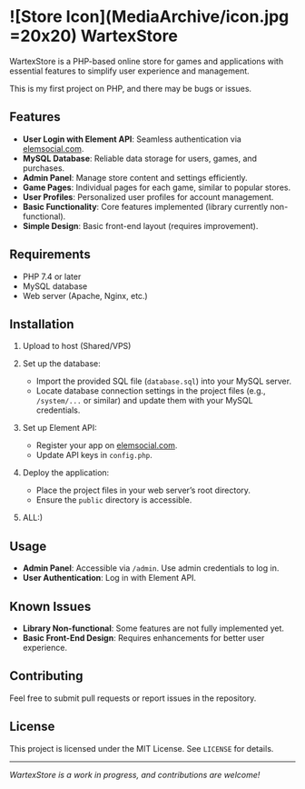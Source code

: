 # ![Store Icon](MediaArchive/icon.jpg =20x20) WartexStore


WartexStore is a PHP-based online store for games and applications with essential features to simplify user experience and management.

This is my first project on PHP, and there may be bugs or issues.

## Features
- **User Login with Element API**: Seamless authentication via [elemsocial.com](https://elemsocial.com).
- **MySQL Database**: Reliable data storage for users, games, and purchases.
- **Admin Panel**: Manage store content and settings efficiently.
- **Game Pages**: Individual pages for each game, similar to popular stores.
- **User Profiles**: Personalized user profiles for account management.
- **Basic Functionality**: Core features implemented (library currently non-functional).
- **Simple Design**: Basic front-end layout (requires improvement).

## Requirements
- PHP 7.4 or later
- MySQL database
- Web server (Apache, Nginx, etc.)

## Installation
1. Upload to host (Shared/VPS)

2. Set up the database:
   - Import the provided SQL file (`database.sql`) into your MySQL server.
   - Locate database connection settings in the project files (e.g., `/system/...` or similar) and update them with your MySQL credentials.

3. Set up Element API:
   - Register your app on [elemsocial.com](https://elemsocial.com).
   - Update API keys in `config.php`.

4. Deploy the application:
   - Place the project files in your web server’s root directory.
   - Ensure the `public` directory is accessible.

5. ALL:)

## Usage
- **Admin Panel**: Accessible via `/admin`. Use admin credentials to log in.
- **User Authentication**: Log in with Element API.

## Known Issues
- **Library Non-functional**: Some features are not fully implemented yet.
- **Basic Front-End Design**: Requires enhancements for better user experience.

## Contributing
Feel free to submit pull requests or report issues in the repository.

## License
This project is licensed under the MIT License. See `LICENSE` for details.

---

*WartexStore is a work in progress, and contributions are welcome!*
